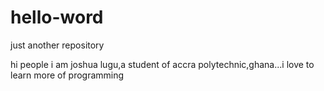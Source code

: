 # hello-word
just another repository


hi people
i am joshua lugu,a student of accra polytechnic,ghana...i love to learn more of programming

